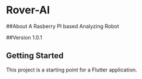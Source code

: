# Rover-AI
##About
A Rasberry PI based Analyzing Robot

##Version
1.0.1


## Getting Started
This project is a starting point for a Flutter application.
